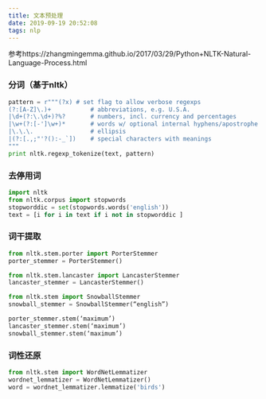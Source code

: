 ```yaml
---
title: 文本预处理
date: 2019-09-19 20:52:08
tags: nlp
---
```


参考https://zhangmingemma.github.io/2017/03/29/Python+NLTK-Natural-Language-Process.html

### 分词（基于nltk）

```python
pattern = r"""(?x) # set flag to allow verbose regexps 
(?:[A-Z]\.)+           # abbreviations, e.g. U.S.A. 
|\d+(?:\.\d+)?%?       # numbers, incl. currency and percentages 
|\w+(?:[-']\w+)*       # words w/ optional internal hyphens/apostrophe 
|\.\.\.                # ellipsis 
|(?:[.,;"'?():-_`])    # special characters with meanings 
""" 
print nltk.regexp_tokenize(text, pattern)
```

### 去停用词

```python
import nltk
from nltk.corpus import stopwords
stopworddic = set(stopwords.words('english'))
text = [i for i in text if i not in stopworddic ]
```

### 词干提取

```python
from nltk.stem.porter import PorterStemmer  
porter_stemmer = PorterStemmer()  

from nltk.stem.lancaster import LancasterStemmer  
lancaster_stemmer = LancasterStemmer()  

from nltk.stem import SnowballStemmer  
snowball_stemmer = SnowballStemmer(“english”)  

porter_stemmer.stem(‘maximum’)  
lancaster_stemmer.stem(‘maximum’)  
snowball_stemmer.stem(‘maximum’)  
```

### 词性还原

```python
from nltk.stem import WordNetLemmatizer  
wordnet_lemmatizer = WordNetLemmatizer()  
word = wordnet_lemmatizer.lemmatize('birds')  
```

